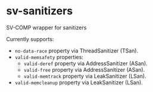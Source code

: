 # sv-sanitizers
SV-COMP wrapper for sanitizers

Currently supports:
* `no-data-race` property via ThreadSanitizer (TSan).
* `valid-memsafety` properties:
    * `valid-deref` property via AddressSanitizer (ASan).
    * `valid-free` property via AddressSanitizer (ASan).
    * `valid-memtrack` property via LeakSanitizer (LSan).
* `valid-memcleanup` property via LeakSanitizer (LSan).
